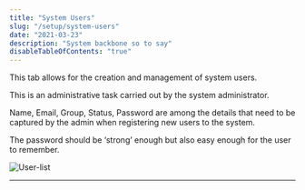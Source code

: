 ```yaml
---
title: "System Users"
slug: "/setup/system-users"
date: "2021-03-23"
description: "System backbone so to say"
disableTableOfContents: "true"
---
```



This tab allows for the creation and management of system users. 

This is an administrative task carried out by the system administrator.

Name, Email, Group, Status, Password are among the details that need to be captured by the admin when registering new users to the system.

The password should be ‘strong’ enough but also easy enough for the user to remember.

![User-list ](../images/user-list.png)

----